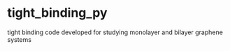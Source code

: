 # tight_binding_py
tight binding code developed for studying monolayer and bilayer graphene systems
